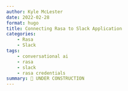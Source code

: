 ```yaml
---
author: Kyle McLester
date: 2022-02-28
format: hugo
title: Connecting Rasa to Slack Application
categories:
    - Rasa
    - Slack
tags:
    - conversational ai
    - rasa
    - slack
    - rasa credentials
summary: 🚧 UNDER CONSTRUCTION
---
```


